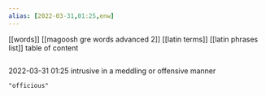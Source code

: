 ```yaml
---
alias: [2022-03-31,01:25,enw]
---
```

[[words]] [[magoosh gre words advanced 2]] [[latin terms]] [[latin phrases list]]
table of content
```toc
```

2022-03-31 01:25
intrusive in a meddling or offensive manner
```query
"officious"
```